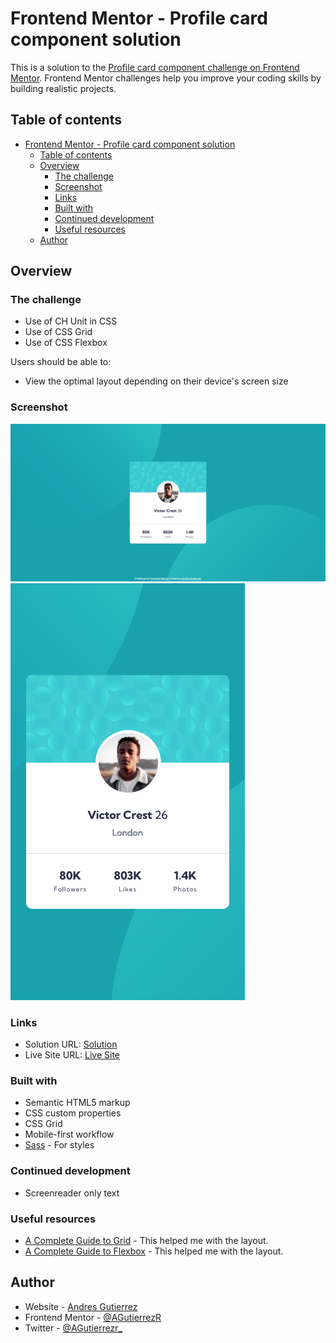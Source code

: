 # Frontend Mentor - Profile card component solution

This is a solution to the [Profile card component challenge on Frontend Mentor](https://www.frontendmentor.io/challenges/profile-card-component-cfArpWshJ). Frontend Mentor challenges help you improve your coding skills by building realistic projects. 

## Table of contents

- [Frontend Mentor - Profile card component solution](#frontend-mentor---profile-card-component-solution)
  - [Table of contents](#table-of-contents)
  - [Overview](#overview)
    - [The challenge](#the-challenge)
    - [Screenshot](#screenshot)
    - [Links](#links)
    - [Built with](#built-with)
    - [Continued development](#continued-development)
    - [Useful resources](#useful-resources)
  - [Author](#author)

## Overview

### The challenge

- Use of CH Unit in CSS
- Use of CSS Grid
- Use of CSS Flexbox

Users should be able to:

- View the optimal layout depending on their device's screen size

### Screenshot

![screenshot of the desktop at 1440px](./screenshots/desktop-screenshot.png)
![screenshot of the desktop at 375px](./screenshots/mobile-screenshot.png)

### Links

- Solution URL: [Solution]()
- Live Site URL: [Live Site]()

### Built with

- Semantic HTML5 markup
- CSS custom properties
- CSS Grid
- Mobile-first workflow
- [Sass](https://sass-lang.com/) - For styles

### Continued development

- Screenreader only text

### Useful resources

- [A Complete Guide to Grid](https://css-tricks.com/snippets/css/complete-guide-grid/) - This helped me with the layout.
- [A Complete Guide to Flexbox](https://css-tricks.com/snippets/css/a-guide-to-flexbox/) - This helped me with the layout.

## Author

- Website - [Andres Gutierrez](https://agutierrezr.github.io/)
- Frontend Mentor - [@AGutierrezR](https://www.frontendmentor.io/profile/AGutierrezR)
- Twitter - [@AGutierrezr_](https://twitter.com/AGutierrezr_)
